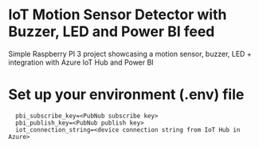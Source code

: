 # IoT Motion Sensor Detector with Buzzer, LED and Power BI feed
Simple Raspberry PI 3 project showcasing a motion sensor, buzzer, LED + integration with Azure IoT Hub and Power BI

# Set up your environment (.env) file
      pbi_subscribe_key=<PubNub subscribe key>
      pbi_publish_key=<PubNub publish key>
      iot_connection_string=<device connection string from IoT Hub in Azure>
